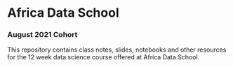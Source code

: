 # Africa Data School
### August 2021 Cohort
This repository contains class notes, slides, notebooks and other resources for 
the 12 week data science course offered at Africa Data School.

